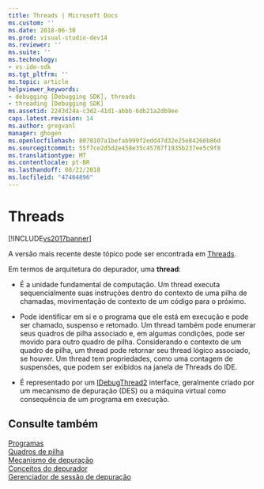 ```yaml
---
title: Threads | Microsoft Docs
ms.custom: ''
ms.date: 2018-06-30
ms.prod: visual-studio-dev14
ms.reviewer: ''
ms.suite: ''
ms.technology:
- vs-ide-sdk
ms.tgt_pltfrm: ''
ms.topic: article
helpviewer_keywords:
- debugging [Debugging SDK], threads
- threading [Debugging SDK]
ms.assetid: 2243d24a-c3d2-41d1-abbb-6db21a2db9ee
caps.latest.revision: 14
ms.author: gregvanl
manager: ghogen
ms.openlocfilehash: 8070107a1befab999f2edd47d32e25e84266b86d
ms.sourcegitcommit: 55f7ce2d5d2e458e35c45787f1935b237ee5c9f8
ms.translationtype: MT
ms.contentlocale: pt-BR
ms.lasthandoff: 08/22/2018
ms.locfileid: "47464896"
---
```

# <a name="threads"></a>Threads
[!INCLUDE[vs2017banner](../../includes/vs2017banner.md)]

A versão mais recente deste tópico pode ser encontrada em [Threads](https://docs.microsoft.com/visualstudio/extensibility/debugger/threads).  
  
Em termos de arquitetura do depurador, uma **thread**:  
  
-   É a unidade fundamental de computação. Um thread executa sequencialmente suas instruções dentro do contexto de uma pilha de chamadas, movimentação de contexto de um código para o próximo.  
  
-   Pode identificar em si e o programa que ele está em execução e pode ser chamado, suspenso e retomado. Um thread também pode enumerar seus quadros de pilha associado e, em algumas condições, pode ser movido para outro quadro de pilha. Considerando o contexto de um quadro de pilha, um thread pode retornar seu thread lógico associado, se houver. Um thread tem propriedades, como uma contagem de suspensões, que podem ser exibidos na janela de Threads do IDE.  
  
-   É representado por um [IDebugThread2](../../extensibility/debugger/reference/idebugthread2.md) interface, geralmente criado por um mecanismo de depuração (DES) ou a máquina virtual como consequência de um programa em execução.  
  
## <a name="see-also"></a>Consulte também  
 [Programas](../../extensibility/debugger/programs.md)   
 [Quadros de pilha](../../extensibility/debugger/stack-frames.md)   
 [Mecanismo de depuração](../../extensibility/debugger/debug-engine.md)   
 [Conceitos do depurador](../../extensibility/debugger/debugger-concepts.md)   
 [Gerenciador de sessão de depuração](../../extensibility/debugger/session-debug-manager.md)

